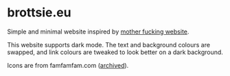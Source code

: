 brottsie.eu
===========

Simple and minimal website inspired by [mother fucking website](http://motherfuckingwebsite.com/).

This website supports dark mode. The text and background colours are swapped, and link colours are tweaked to look better on a dark background.

Icons are from famfamfam.com ([archived](https://archive.ph/Gfsva)).
